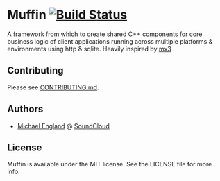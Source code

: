 # Muffin [![Build Status](https://travis-ci.org/michaelengland/Muffin.svg?branch=master)](https://travis-ci.org/michaelengland/Muffin)

A framework from which to create shared C++ components for core business logic of client applications running across multiple platforms & environments using http & sqlite. Heavily inspired by [mx3](https://github.com/libmx3/mx3)

## Contributing

Please see [CONTRIBUTING.md](CONTRIBUTING.md).

## Authors

  - [Michael England](https://github.com/michaelengland) @ [SoundCloud](https://github.com/soundcloud)

## License

Muffin is available under the MIT license. See the LICENSE file for more info.
